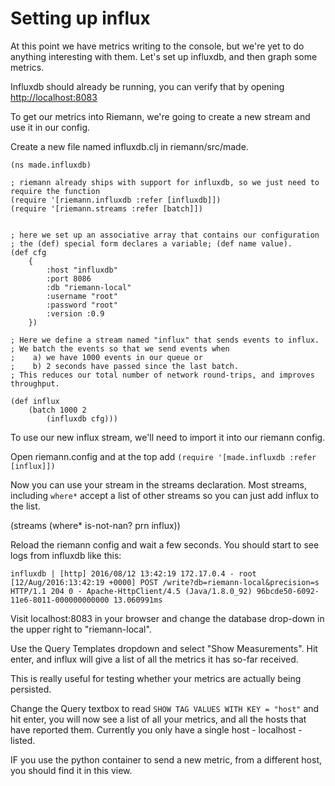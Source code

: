 # Setting up influx

At this point we have metrics writing to the console, but we're yet to do anything interesting with them. Let's set up influxdb, and then graph some metrics.

Influxdb should already be running, you can verify that by opening [http://localhost:8083](http://localhost:8083)

To get our metrics into Riemann, we're going to create a new stream and use it in our config.

Create a new file named influxdb.clj in riemann/src/made.

```
(ns made.influxdb)

; riemann already ships with support for influxdb, so we just need to require the function
(require '[riemann.influxdb :refer [influxdb]])
(require '[riemann.streams :refer [batch]])


; here we set up an associative array that contains our configuration
; the (def) special form declares a variable; (def name value).
(def cfg 
    {
        :host "influxdb"
        :port 8086
        :db "riemann-local"
        :username "root"
        :password "root"
        :version :0.9
    })

; Here we define a stream named "influx" that sends events to influx.
; We batch the events so that we send events when
;    a) we have 1000 events in our queue or
;    b) 2 seconds have passed since the last batch.
; This reduces our total number of network round-trips, and improves throughput.

(def influx
    (batch 1000 2
        (influxdb cfg)))
```

To use our new influx stream, we'll need to import it into our riemann config.

Open riemann.config and at the top add `(require '[made.influxdb :refer [influx]])`

Now you can use your stream in the streams declaration. Most streams, including `where*` accept a list of other streams so you can just add influx to the list.

(streams
    (where* is-not-nan?
        prn
        influx))


Reload the riemann config and wait a few seconds. You should start to see logs from influxdb like this: 

```
influxdb | [http] 2016/08/12 13:42:19 172.17.0.4 - root [12/Aug/2016:13:42:19 +0000] POST /write?db=riemann-local&precision=s HTTP/1.1 204 0 - Apache-HttpClient/4.5 (Java/1.8.0_92) 96bcde50-6092-11e6-8011-000000000000 13.060991ms

```

Visit localhost:8083 in your browser and change the database drop-down in the upper right to "riemann-local". 

Use the Query Templates dropdown and select "Show Measurements". Hit enter, and influx will give a list of all the metrics it has so-far received.

This is really useful for testing whether your metrics are actually being persisted.

Change the Query textbox to read `SHOW TAG VALUES WITH KEY = "host"` and hit enter, you will now see a list of all your metrics, and all the hosts that have reported them. Currently you only have a single host - localhost - listed.


IF you use the python container to send a new metric, from a different host, you should find it in this view.

